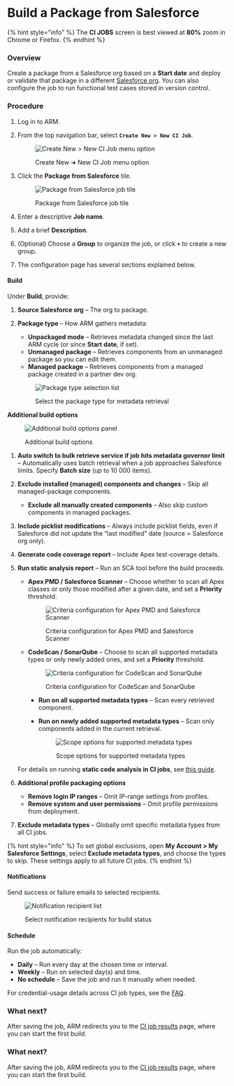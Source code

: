 # Build a Package from Salesforce

{% hint style="info" %}
The **CI JOBS** screen is best viewed at **80%** zoom in Chrome or Firefox.
{% endhint %}

### Overview <a href="#overview" id="overview"></a>

Create a package from a Salesforce org based on a **Start date** and deploy or validate that package in a different [Salesforce org](broken-reference). You can also configure the job to run functional test cases stored in version control.

### Procedure <a href="#procedure" id="procedure"></a>

1. Log in to ARM.
2.  From the top navigation bar, select **`Create New > New CI Job`**.

    <figure><img src="../../../../../.gitbook/assets/image (1208).png" alt="Create New > New CI Job menu option"><figcaption><p>Create New ➜ New CI Job menu option</p></figcaption></figure>
3.  Click the **Package from Salesforce** tile.

    <figure><img src="../../../../../.gitbook/assets/image (1209).png" alt="Package from Salesforce job tile"><figcaption><p>Package from Salesforce job tile</p></figcaption></figure>
4. Enter a descriptive **Job name**.
5. Add a brief **Description**.
6. (Optional) Choose a **Group** to organize the job, or click **`+`** to create a new group.
7. The configuration page has several sections explained below.

#### Build <a href="#build" id="build"></a>

Under **Build**, provide:

1. **Source Salesforce org** – The org to package.
2.  **Package type** – How ARM gathers metadata:

    * **Unpackaged mode** – Retrieves metadata changed since the last ARM cycle (or since **Start date**, if set).
    * **Unmanaged package** – Retrieves components from an unmanaged package so you can edit them.
    * **Managed package** – Retrieves components from a managed package created in a partner dev org.

    <figure><img src="../../../../../.gitbook/assets/image (1210).png" alt="Package type selection list"><figcaption><p>Select the package type for metadata retrieval</p></figcaption></figure>

**Additional build options**

<figure><img src="../../../../../.gitbook/assets/image (1211).png" alt="Additional build options panel"><figcaption><p>Additional build options</p></figcaption></figure>

1. **Auto switch to bulk retrieve service if job hits metadata governor limit** – Automatically uses batch retrieval when a job approaches Salesforce limits. Specify **Batch size** (up to 10 000 items).
2. **Exclude installed (managed) components and changes** – Skip all managed-package components.
   * **Exclude all manually created components** – Also skip custom components in managed packages.
3. **Include picklist modifications** – Always include picklist fields, even if Salesforce did not update the “last modified” date (source = Salesforce org only).
4. **Generate code coverage report** – Include Apex test-coverage details.
5.  **Run static analysis report** – Run an SCA tool before the build proceeds.

    *   **Apex PMD / Salesforce Scanner** – Choose whether to scan all Apex classes or only those modified after a given date, and set a **Priority** threshold.

        <figure><img src="../../../../../.gitbook/assets/image (1212).png" alt="Criteria configuration for Apex PMD and Salesforce Scanner"><figcaption><p>Criteria configuration for Apex PMD and Salesforce Scanner</p></figcaption></figure>
    *   **CodeScan / SonarQube** – Choose to scan all supported metadata types or only newly added ones, and set a **Priority** threshold.

        <figure><img src="../../../../../.gitbook/assets/image (1213).png" alt="Criteria configuration for CodeScan and SonarQube"><figcaption><p>Criteria configuration for CodeScan and SonarQube</p></figcaption></figure>

        * **Run on all supported metadata types** – Scan every retrieved component.
        *   **Run on newly added supported metadata types** – Scan only components added in the current retrieval.

            <figure><img src="../../../../../.gitbook/assets/image (1214).png" alt="Scope options for supported metadata types"><figcaption><p>Scope options for supported metadata types</p></figcaption></figure>

    For details on running **static code analysis in CI jobs**, see [this guide](../../../arm-administration/registration/static-code-analysis-in-ci-cd.md).
6. **Additional profile packaging options**
   * **Remove login IP ranges** – Omit IP-range settings from profiles.
   * **Remove system and user permissions** – Omit profile permissions from deployment.
7. **Exclude metadata types** – Globally omit specific metadata types from all CI jobs.

{% hint style="info" %}
To set global exclusions, open **My Account > My Salesforce Settings**, select **Exclude metadata types**, and choose the types to skip. These settings apply to all future CI jobs.
{% endhint %}

#### Notifications <a href="#notifications" id="notifications"></a>

Send success or failure emails to selected recipients.

<figure><img src="../../../../../.gitbook/assets/image (1215).png" alt="Notification recipient list"><figcaption><p>Select notification recipients for build status</p></figcaption></figure>

#### Schedule <a href="#schedule" id="schedule"></a>

Run the job automatically:

* **Daily** – Run every day at the chosen time or interval.
* **Weekly** – Run on selected day(s) and time.
* **No schedule** – Save the job and run it manually when needed.

For credential-usage details across CI job types, see the [FAQ](../../../troubleshoot/arm-faqs/ci-jobs/).

### What next? <a href="#what-next" id="what-next"></a>

After saving the job, ARM redirects you to the [CI job results](../ci-job-history.md) page, where you can start the first build.

### What next? <a href="#what-next" id="what-next"></a>

After saving the job, ARM redirects you to the [CI job results](../ci-job-history.md) page, where you can start the first build.

